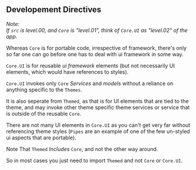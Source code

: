 ## Developement Directives ##

*Note:  
If `src` is level.00, and `Core` is "level.01",
think of `Core.UI` as "level.02" of the app.*

Whereas `Core` is for portable code, irrespective of framework,
there's only so far one can go before one has to deal with ui framework
in some way.

`Core.UI` is for reusable *ui framework* elements 
(but not necessarily UI elements, which would have references to styles).

`Core.UI` invokes only `Core` *Services* and *model*s without a reliance 
on anything specific to the `Themes`.

It is also seperate from `Themed`, as that is for 
UI elements that are tied to the theme, 
and may invoke other theme specific theme services 
or service that is outside of the reusable `Core`.

There are not many UI elements in `Core.UI` as you can't get very far without referencing
theme styles (`Pipes` are an example of one of the few un-styled ui aspects that are portable).

Note That `Themed` *Includes* `Core`, and not the other way around.

So in most cases you just need to import `Themed` and not `Core` or `Core.UI`.

